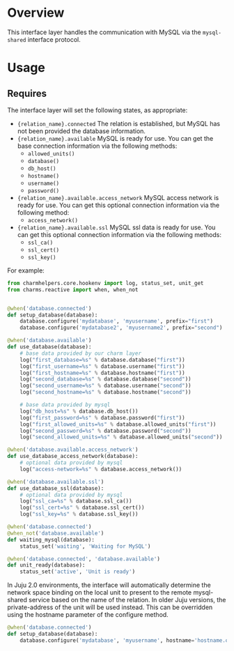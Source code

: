 # Overview

This interface layer handles the communication with MySQL via the `mysql-shared`
interface protocol.

# Usage

## Requires

The interface layer will set the following states, as appropriate:

  * `{relation_name}.connected`  The relation is established, but MySQL has not
    been provided the database information.
  * `{relation_name}.available`  MySQL is ready for use.  You can get the base
    connection information via the following methods:
    * `allowed_units()`
    * `database()`
    * `db_host()`
    * `hostname()`
    * `username()`
    * `password()`
  * `{relation_name}.available.access_network`  MySQL access network is ready
    for use.  You can get this optional connection information via the following
    method:
    * `access_network()`
  * `{relation_name}.available.ssl`  MySQL ssl data is ready for use.  You can
    get this optional connection information via the following methods:
    * `ssl_ca()`
    * `ssl_cert()`
    * `ssl_key()`

For example:

```python
from charmhelpers.core.hookenv import log, status_set, unit_get
from charms.reactive import when, when_not


@when('database.connected')
def setup_database(database):
    database.configure('mydatabase', 'myusername', prefix="first")
    database.configure('mydatabase2', 'myusername2', prefix="second")

@when('database.available')
def use_database(database):
    # base data provided by our charm layer
    log("first_database=%s" % database.database("first"))
    log("first_username=%s" % database.username("first"))
    log("first_hostname=%s" % database.hostname("first"))
    log("second_database=%s" % database.database("second"))
    log("second_username=%s" % database.username("second"))
    log("second_hostname=%s" % database.hostname("second"))

    # base data provided by mysql
    log("db_host=%s" % database.db_host())
    log("first_password=%s" % database.password("first"))
    log("first_allowed_units=%s" % database.allowed_units("first"))
    log("second_password=%s" % database.password("second"))
    log("second_allowed_units=%s" % database.allowed_units("second"))

@when('database.available.access_network')
def use_database_access_network(database):
    # optional data provided by mysql
    log("access-network=%s" % database.access_network())

@when('database.available.ssl')
def use_database_ssl(database):
    # optional data provided by mysql
    log("ssl_ca=%s" % database.ssl_ca())
    log("ssl_cert=%s" % database.ssl_cert())
    log("ssl_key=%s" % database.ssl_key())

@when('database.connected')
@when_not('database.available')
def waiting_mysql(database):
    status_set('waiting', 'Waiting for MySQL')

@when('database.connected', 'database.available')
def unit_ready(database):
    status_set('active', 'Unit is ready')
```

In Juju 2.0 environments, the interface will automatically determine the network
space binding on the local unit to present to the remote mysql-shared service
based on the name of the relation.  In older Juju versions, the private-address
of the unit will be used instead.  This can be overridden using the hostname
parameter of the configure method.

```python
@when('database.connected')
def setup_database(database):
    database.configure('mydatabase', 'myusername', hostname='hostname.override')
```
